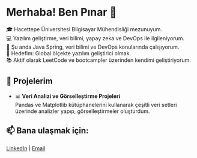 # Merhaba! Ben Pınar 👋

🎓 Hacettepe Üniversitesi Bilgisayar Mühendisliği mezunuyum.  
💻 Yazılım geliştirme, veri bilimi, yapay zeka ve DevOps ile ilgileniyorum.  
🌱 Şu anda Java Spring, veri bilimi ve DevOps konularında çalışıyorum.  
🎯 Hedefim: Global ölçekte yazılım geliştirici olmak.  
📚 Aktif olarak LeetCode ve bootcampler üzerinden kendimi geliştiriyorum.  

## 🚀 Projelerim
- 📊 **Veri Analizi ve Görselleştirme Projeleri**  
  Pandas ve Matplotlib kütüphanelerini kullanarak çeşitli veri setleri üzerinde analizler yapıp, görselleştirmeler oluşturdum.


## 📫 Bana ulaşmak için:
[LinkedIn](https://www.linkedin.com/in/p%C4%B1nar-konuk/) | [Email](mailto:pinarkonuk00@hotmail.com)
